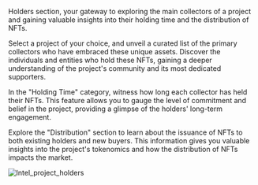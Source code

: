 Holders section, your gateway to exploring the main collectors of a project and gaining valuable insights into their holding time and the distribution of NFTs.

Select a project of your choice, and unveil a curated list of the primary collectors who have embraced these unique assets. Discover the individuals and entities who hold these NFTs, gaining a deeper understanding of the project's community and its most dedicated supporters.

In the "Holding Time" category, witness how long each collector has held their NFTs. This feature allows you to gauge the level of commitment and belief in the project, providing a glimpse of the holders' long-term engagement.

Explore the "Distribution" section to learn about the issuance of NFTs to both existing holders and new buyers. This information gives you valuable insights into the project's tokenomics and how the distribution of NFTs impacts the market.

![Intel_project_holders](./pictures/project_holdres.gif)